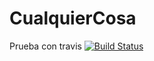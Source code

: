 # CualquierCosa
Prueba con travis
[![Build Status](https://api.travis-ci.org/unix4you2/MRcualquiercosa.svg?branch=master)](https://travis-ci.org/unix4you2/MRcualquiercosa)
